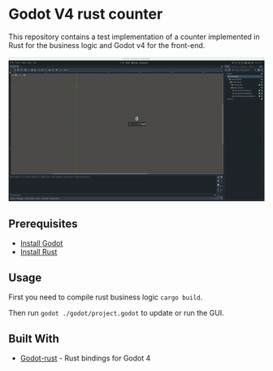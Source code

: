 # Godot V4 rust counter

This repository contains a test implementation of a counter implemented in Rust for the business logic and Godot v4 for the front-end.

![counter.gif](counter.gif)

## Prerequisites

 - [Install Godot](https://godotengine.org/download)
 - [Install Rust](https://www.rust-lang.org/tools/install)

## Usage
First you need to compile rust business logic `cargo build`.

Then run `godot ./godot/project.godot` to update or run the GUI.

## Built With

* [Godot-rust](https://github.com/godot-rust/gdext) - Rust bindings for Godot 4
